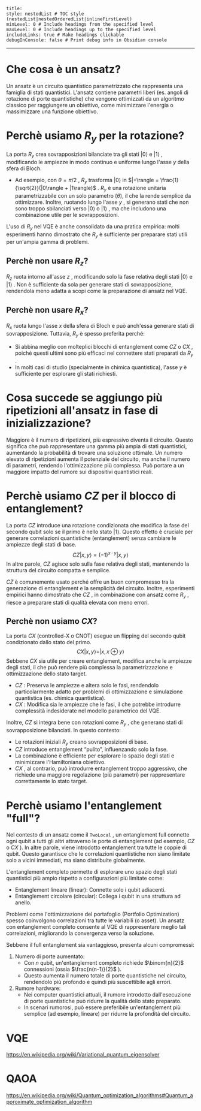 ```table-of-contents
title: 
style: nestedList # TOC style (nestedList|nestedOrderedList|inlineFirstLevel)
minLevel: 0 # Include headings from the specified level
maxLevel: 0 # Include headings up to the specified level
includeLinks: true # Make headings clickable
debugInConsole: false # Print debug info in Obsidian console
```

---
# Che cosa è un ansatz?
Un ansatz è un circuito quantistico parametrizzato che rappresenta una famiglia di stati quantistici. L'ansatz contiene parametri liberi (es. angoli di rotazione di porte quantistiche) che vengono ottimizzati da un algoritmo classico per raggiungere un obiettivo, come minimizzare l'energia o massimizzare una funzione obiettivo.

# Perchè usiamo $R_y$ per la rotazione?
La porta  $R_y$  crea sovrapposizioni bilanciate tra gli stati  $|0\rangle$  e  $|1\rangle$ , modificando le ampiezze in modo continuo e uniforme lungo l'asse  $y$  della sfera di Bloch.
- Ad esempio, con $\theta = \pi/2$ ,  $R_y$  trasforma  $|0\rangle$  in  $|+\rangle = \frac{1}{\sqrt{2}}(|0\rangle + |1\rangle)$ .
$R_y$  è una rotazione unitaria parametrizzabile con un solo parametro ($\theta$), il che la rende semplice da ottimizzare. Inoltre, ruotando lungo l'asse  $y$ , si generano stati che non sono troppo sbilanciati verso  $|0\rangle$  o  $|1\rangle$ , ma che includono una combinazione utile per le sovrapposizioni.

L'uso di  $R_y$  nel VQE è anche consolidato da una pratica empirica: molti esperimenti hanno dimostrato che  $R_y$  è sufficiente per preparare stati utili per un'ampia gamma di problemi.
## Perchè non usare $R_z$?
$R_z$  ruota intorno all'asse  $z$ , modificando solo la fase relativa degli stati  $|0\rangle$  e  $|1\rangle$ .
Non è sufficiente da sola per generare stati di sovrapposizione, rendendola meno adatta a scopi come la preparazione di ansatz nel VQE.
## Perchè non usare $R_x$?
$R_x$  ruota lungo l'asse  $x$  della sfera di Bloch e può anch'essa generare stati di sovrapposizione.
Tuttavia,  $R_y$  è spesso preferita perché:
- Si abbina meglio con molteplici blocchi di entanglement come  $CZ$  o  $CX$ , poiché questi ultimi sono più efficaci nel connettere stati preparati da  $R_y$ .
- In molti casi di studio (specialmente in chimica quantistica), l'asse  $y$  è sufficiente per esplorare gli stati richiesti.

# Cosa succede se aggiungo più ripetizioni all'ansatz in fase di inizializzazione?
Maggiore è il numero di ripetizioni, più espressivo diventa il circuito. Questo significa che può rappresentare una gamma più ampia di stati quantistici, aumentando la probabilità di trovare una soluzione ottimale. Un numero elevato di ripetizioni aumenta il potenziale del circuito, ma anche il numero di parametri, rendendo l'ottimizzazione più complessa. Può portare a un maggiore impatto del rumore sui dispositivi quantistici reali.

# Perchè usiamo $CZ$ per il blocco di entanglement?
La porta  $CZ$  introduce una rotazione condizionata che modifica la fase del secondo qubit solo se il primo è nello stato  $|1\rangle$. Questo effetto è cruciale per generare correlazioni quantistiche (entanglement) senza cambiare le ampiezze degli stati di base.
$$CZ |x, y\rangle = (-1)^{x \cdot y}|x, y\rangle$$
In altre parole,  $CZ$  agisce solo sulla fase relativa degli stati, mantenendo la struttura del circuito compatta e semplice.

 $CZ$  è comunemente usato perché offre un buon compromesso tra la generazione di entanglement e la semplicità del circuito. Inoltre, esperimenti empirici hanno dimostrato che  $CZ$ , in combinazione con ansatz come  $R_y$ , riesce a preparare stati di qualità elevata con meno errori.
## Perchè non usiamo $CX$?
La porta  $CX$  (controlled-X o CNOT) esegue un flipping del secondo qubit condizionato dallo stato del primo.
$$CX |x, y\rangle = |x, x \oplus y\rangle$$
Sebbene  $CX$  sia utile per creare entanglement, modifica anche le ampiezze degli stati, il che può rendere più complessa la parametrizzazione e ottimizzazione dello stato target.
- $CZ$ : Preserva le ampiezze e altera solo le fasi, rendendolo particolarmente adatto per problemi di ottimizzazione e simulazione quantistica (es. chimica quantistica).
- $CX$ : Modifica sia le ampiezze che le fasi, il che potrebbe introdurre complessità indesiderate nel modello parametrico del VQE.

Inoltre, $CZ$  si integra bene con rotazioni come  $R_y$ , che generano stati di sovrapposizione bilanciati. In questo contesto:
- Le rotazioni iniziali  $R_y$  creano sovrapposizioni di base.
- $CZ$  introduce entanglement “pulito”, influenzando solo la fase.
- La combinazione è efficiente per esplorare lo spazio degli stati e minimizzare l'Hamiltoniana obiettivo.
- $CX$ , al contrario, può introdurre entanglement troppo aggressivo, che richiede una maggiore regolazione (più parametri) per rappresentare correttamente lo stato target.

# Perchè usiamo l'entanglement "full"?

Nel contesto di un ansatz come il  `TwoLocal` , un entanglement full connette ogni qubit a tutti gli altri attraverso le porte di entanglement (ad esempio,  $CZ$  o  $CX$ ).
In altre parole, viene introdotto entanglement tra tutte le coppie di qubit. Questo garantisce che le correlazioni quantistiche non siano limitate solo a vicini immediati, ma siano distribuite globalmente.

L'entanglement completo permette di esplorare uno spazio degli stati quantistici più ampio rispetto a configurazioni più limitate come:
- Entanglement lineare (linear): Connette solo i qubit adiacenti.
- Entanglement circolare (circular): Collega i qubit in una struttura ad anello.

 Problemi come l'ottimizzazione del portafoglio (Portfolio Optimization) spesso coinvolgono correlazioni tra tutte le variabili (o asset). Un ansatz con entanglement completo consente al VQE di rappresentare meglio tali correlazioni, migliorando la convergenza verso la soluzione.

Sebbene il full entanglement sia vantaggioso, presenta alcuni compromessi:
1. Numero di porte aumentato:
	- Con  $n$ qubit, un'entanglement completo richiede  $\binom{n}{2}$  connessioni (ossia  $\frac{n(n-1)}{2}$ ).
	- Questo aumenta il numero totale di porte quantistiche nel circuito, rendendolo più profondo e quindi più suscettibile agli errori.
2. Rumore hardware:
	- Nei computer quantistici attuali, il rumore introdotto dall'esecuzione di porte quantistiche può ridurre la qualità dello stato preparato.
	- In scenari rumorosi, può essere preferibile un'entanglement più semplice (ad esempio, lineare) per ridurre la profondità del circuito.

# VQE
https://en.wikipedia.org/wiki/Variational_quantum_eigensolver

# QAOA
https://en.wikipedia.org/wiki/Quantum_optimization_algorithms#Quantum_approximate_optimization_algorithm